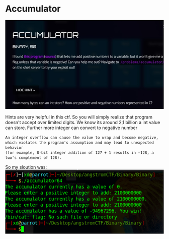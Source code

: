 # Accumulator

![](https://github.com/mali44/CTF-Write-ups/blob/master/2018-03-21-angstromctf/binary_accumulator/binary_accumulator.jpeg?raw=true)

Hints are very helpful in this ctf. So you will simply realize that program doesn't accept  over limited digits. 
We know its around 2,1 billion a int value can store. Further more integer can convert to negative number

```
An integer overflow can cause the value to wrap and become negative,
which violates the program's assumption and may lead to unexpected behavior 
(for example, 8-bit integer addition of 127 + 1 results in −128, a two's complement of 128).
```

So my sloution was:
![](https://github.com/mali44/CTF-Write-ups/blob/master/2018-03-21-angstromctf/binary_accumulator/accumulator.png?raw=true)

